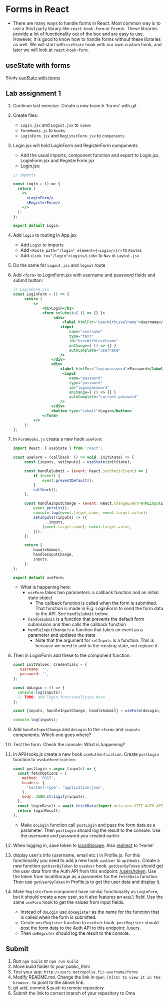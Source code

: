 # Forms in React

- There are many ways to handle forms in React. Most common way is to use a third party library like `react-hook-form`
  or `Formik`. These libraries provide a lot of functionality out of the box and are easy to use. However, it is good to
  know how to handle forms without these libraries as well. We will start with `useState` hook with our own custom hook,
  and later we will look at `react-hook-form`.

## useState with forms

Study [useState with forms](https://www.youtube.com/watch?v=R7T5GQLxRD4)

## Lab assignment 1

1. Continue last exercise. Create a new branch 'forms' with git.
2. Create files:
    - `Login.jsx` and `Logout.jsx` to `views`
    - `FormHooks.js` to `hooks`
    - `LoginForm.jsx` and `RegisterForm.jsx` to `components`
3. Login.jsx will hold LoginForm and RegisterForm components
    * Add the usual imports, component function and export to Login.jsx, LoginForm.jsx and RegisterForm.jsx
    * Login.jsx:
    ```jsx
    // imports
   
    const Login = () => {
      return (
        <>
          <LoginForm/>
          <RegisterForm/>
        </>
      );
    };
    
    export default Login;
   ```
4. Add `login` to routing in App.jsx
    * Add `Login` to imports
    * Add `<Route path="/login" element={<Login/>}/>` to `Routes`
    * Add `<Link to="/login">Login</Link>` to `Nav` in `Layout.jsx`
5. Do the same for `Logout.jsx` and `logout` route
6. Add `<form>` to LoginForm.jsx with username and password fields and submit button:
   ```jsx
   // LoginForm.jsx
   const LoginForm = () => {
        return (
            <>
                <h1>Login</h1>
                <form onSubmit={ () => {} }>
                     <div>
                         <label htmlFor="UserWithLevelname">Username</label>
                        <input
                            name="username"
                            type="text"
                            id="UserWithLevelname"
                            onChange={ () => {} }
                            autoComplete="username"
                        />
                    </div>
                    <div>
                        <label htmlFor="loginpassword">Password</label>
                         <input
                            name="password"
                            type="password"
                            id="loginpassword"
                            onChange={ () => {} }
                            autoComplete="current-password"
                        />
                    </div>
                    <button type="submit">Login</button>
                </form>
            </>
        );
   };
   ```
7. In `FormHooks.js` create a new hook `useForm`:
   ```javascript
   import React, { useState } from 'react';

   const useForm = (callback: () => void, initState) => {
        const [inputs, setInputs] = useState(initState);

        const handleSubmit = (event: React.SyntheticEvent) => {
            if (event) {
                event.preventDefault();
            }
            callback(); 
        };

        const handleInputChange = (event: React.ChangeEvent<HTMLInputElement | HTMLTextAreaElement>) => {
            event.persist();
            console.log(event.target.name, event.target.value);
            setInputs((inputs) => ({
                ...inputs,
                [event.target.name]: event.target.value,
            }));
        };
   
        return {
            handleSubmit,
            handleInputChange,
            inputs,
        };
   };
   
   export default useForm;
   ```
    - What is happening here:
        - `useForm` takes two parameters: a callback function and an initial state object
            - The callback function is called when the form is submitted. That function is made in E.g. LoginForm to
              send the form data to the API. See `handleSubmit` below.
        - `handleSubmit` is a function that prevents the default form submission and then calls the callback function
        - `handleInputChange` is a function that takes an event as a parameter and updates the state
            - Note that the argument for `setInputs` is a function. This is because we need to add to the existing
              state, not replace it.

8. Then in LoginForm add these to the component function:
   ```javascript
   const initValues: Credentials = {
      username: '',
      password: '',
   };
   
   const doLogin = () => {
     console.log(inputs);
     // TODO: add login functionalities here
   };
   
   const {inputs, handleInputChange, handleSubmit} = useForm(doLogin, initValues);
   
   console.log(inputs);
   ```
9. Add `handleInputChange` and `doLogin` to the `<form>` and `<input>` components. Which one goes where?
10. Test the form. Check the console. What is happening?
11. In APiHooks.js create a new hook `useAuthentication`. Create `postLogin` function to `useAuthentication`:
     ```javascript
     const postLogin = async (inputs) => {
       const fetchOptions = {
         method: 'POST',
         headers: {
           'Content-Type': 'application/json',
         },
         body: JSON.stringify(inputs),
       };
       const loginResult = await fetchData(import.meta.env.VITE_AUTH_API + '/auth/login', fetchOptions);
       return loginResult;
     };
     ```
    - Make `doLogin` function call `postLogin` and pass the form data as a parameter. Then `postLogin` should log the result to the console. Use the username and password you created earlier.
12. When logging in, save token to [localStorage](https://developer.mozilla.org/en-US/docs/Web/API/Window/localStorage). Also [redirect](https://tylermcginnis.com/react-router-programmatically-navigate/) to 'Home'
13. display user's info (username, email etc.) in Profile.js. For this functionality you need to add a new hook `useUser` to `apiHooks`. Create a new function `getUserByToken` to `useUser` hook. `getUserByToken` should get the user data from the Auth API from this endpoint: [/users/token](http://media.mw.metropolia.fi/wbma/docs/#api-User-GetCurrentUser). Use the token from localStorage as a parameter for the `fetchData` function. Then use `getUserByToken` in Profile.js to get the user data and display it.
14. Make `RegisterForm` component have similar functionality as `LoginForm`, but it should create a new user, so it also features an `email` field. Use the same `useForm` hook to get the values from input fields.
    - Instead of `doLogin` use `doRegister` as the name for the function that is called when the form is submitted.
    - Create `postRegister` function to `useUser` hook. `postRegister` should post the form data to the Auth API to this endpoint: [/users](http://media.mw.metropolia.fi/wbma/docs/#api-User-CreateUser).
    - Then `doRegister` should log the result to the console.

## Submit
1. Run `npm build` or `npm run build`
2. Move build folder to your public_html
3. Test your app: `http://users.metropolia.fi/~username/forms`
4. Modify README.md. Change the link in `Open [X](X) to view it in the browser.` to point to the above link.
5. git add, commit & push to remote repository
6. Submit the link to correct branch of your repository to Oma


